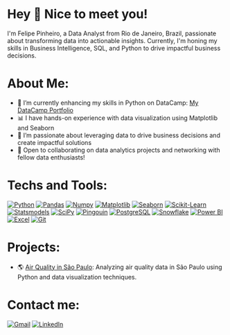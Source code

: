 # Hey 👋 Nice to meet you!  
I'm Felipe Pinheiro, a Data Analyst from Rio de Janeiro, Brazil, passionate about transforming data into actionable insights. Currently, I'm honing my skills in Business Intelligence, SQL, and Python to drive impactful business decisions.

# About Me:
- 🌱 I’m currently enhancing my skills in Python on DataCamp: [My DataCamp Portfolio](https://www.datacamp.com/portfolio/felipervmospinheiro)
- 📊 I have hands-on experience with data visualization using Matplotlib and Seaborn
- 🚀 I’m passionate about leveraging data to drive business decisions and create impactful solutions
- 🎯 Open to collaborating on data analytics projects and networking with fellow data enthusiasts!

# Techs and Tools:  
[![Python](https://img.shields.io/badge/Python-3776AB?style=for-the-badge&logo=python&logoColor=white)](https://www.python.org) [![Pandas](https://img.shields.io/badge/Pandas-150458?style=for-the-badge&logo=pandas&logoColor=white)](https://pandas.pydata.org)  [![Numpy](https://img.shields.io/badge/Numpy-013243?style=for-the-badge&logo=numpy&logoColor=white)](https://numpy.org)  [![Matplotlib](https://img.shields.io/badge/Matplotlib-11557C?style=for-the-badge)](https://matplotlib.org)  [![Seaborn](https://img.shields.io/badge/Seaborn-4C72B0?style=for-the-badge)](https://seaborn.pydata.org) [![Scikit-Learn](https://img.shields.io/badge/Scikit--Learn-F7931E?style=for-the-badge&logo=scikit-learn&logoColor=white)](https://scikit-learn.org) [![Statsmodels](https://img.shields.io/badge/Statsmodels-49BEB7?style=for-the-badge)](https://www.statsmodels.org) [![SciPy](https://img.shields.io/badge/SciPy-8CAAE6?style=for-the-badge&logo=scipy&logoColor=white)](https://scipy.org) [![Pingouin](https://img.shields.io/badge/Pingouin-4B8BBE?style=for-the-badge)](https://pingouin-stats.org) [![PostgreSQL](https://img.shields.io/badge/PostgreSQL-316192?style=for-the-badge&logo=postgresql&logoColor=white)](https://www.postgresql.org)  [![Snowflake](https://img.shields.io/badge/Snowflake-29B5E8?style=for-the-badge&logo=snowflake&logoColor=white)](https://www.snowflake.com)  [![Power BI](https://img.shields.io/badge/Power_BI-F2C811?style=for-the-badge&logo=powerbi&logoColor=black)](https://powerbi.microsoft.com)  [![Excel](https://img.shields.io/badge/Excel-217346?style=for-the-badge&logo=microsoft-excel&logoColor=white)](https://www.microsoft.com/en-us/microsoft-365/excel)  [![Git](https://img.shields.io/badge/Git-F05032?style=for-the-badge&logo=git&logoColor=white)](https://git-scm.com)

# Projects:  
- 🌎 [Air Quality in São Paulo](https://github.com/feliperamospinheiro/air-quality-in-sao-paulo): Analyzing air quality data in São Paulo using Python and data visualization techniques.  

# Contact me:  
[![Gmail](https://img.shields.io/badge/Gmail-D14836?style=for-the-badge&logo=gmail&logoColor=white)](mailto:felipervmospinheiro@gmail.com)
[![LinkedIn](https://img.shields.io/badge/LinkedIn-0077B5?style=for-the-badge&logo=linkedin&logoColor=white)](https://www.linkedin.com/in/feliperamospinheiro)






<!---
feliperamospinheiro/feliperamospinheiro is a ✨ special ✨ repository because its `README.md` (this file) appears on your GitHub profile.
You can click the Preview link to take a look at your changes.
--->
